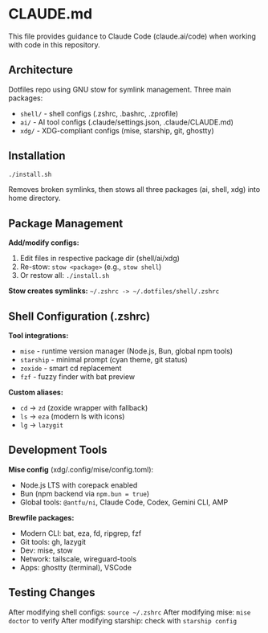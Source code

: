 # CLAUDE.md

This file provides guidance to Claude Code (claude.ai/code) when working with code in this repository.

## Architecture

Dotfiles repo using GNU stow for symlink management. Three main packages:
- `shell/` - shell configs (.zshrc, .bashrc, .zprofile)
- `ai/` - AI tool configs (.claude/settings.json, .claude/CLAUDE.md)
- `xdg/` - XDG-compliant configs (mise, starship, git, ghostty)

## Installation

```bash
./install.sh
```

Removes broken symlinks, then stows all three packages (ai, shell, xdg) into home directory.

## Package Management

**Add/modify configs:**
1. Edit files in respective package dir (shell/ai/xdg)
2. Re-stow: `stow <package>` (e.g., `stow shell`)
3. Or restow all: `./install.sh`

**Stow creates symlinks:** `~/.zshrc -> ~/.dotfiles/shell/.zshrc`

## Shell Configuration (.zshrc)

**Tool integrations:**
- `mise` - runtime version manager (Node.js, Bun, global npm tools)
- `starship` - minimal prompt (cyan theme, git status)
- `zoxide` - smart cd replacement
- `fzf` - fuzzy finder with bat preview

**Custom aliases:**
- `cd` -> `zd` (zoxide wrapper with fallback)
- `ls` -> `eza` (modern ls with icons)
- `lg` -> `lazygit`

## Development Tools

**Mise config** (xdg/.config/mise/config.toml):
- Node.js LTS with corepack enabled
- Bun (npm backend via `npm.bun = true`)
- Global tools: `@antfu/ni`, Claude Code, Codex, Gemini CLI, AMP

**Brewfile packages:**
- Modern CLI: bat, eza, fd, ripgrep, fzf
- Git tools: gh, lazygit
- Dev: mise, stow
- Network: tailscale, wireguard-tools
- Apps: ghostty (terminal), VSCode

## Testing Changes

After modifying shell configs: `source ~/.zshrc`
After modifying mise: `mise doctor` to verify
After modifying starship: check with `starship config`

